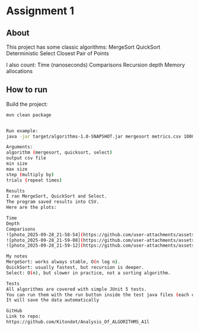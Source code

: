 # Assignment 1 

## About
This project has some classic algorithms:
MergeSort
QuickSort
Deterministic Select
Closest Pair of Points

I also count:
Time (nanoseconds)
Comparisons
Recursion depth
Memory allocations



## How to run
Build the project:
```bash
mvn clean package


Run example:
java -jar target/algorithms-1.0-SNAPSHOT.jar mergesort metrics.csv 1000 64000 2 3

Arguments:
algorithm (mergesort, quicksort, select)
output csv file
min size
max size
step (multiply by)
trials (repeat times)

Results
I ran MergeSort, QuickSort and Select.
The program saved results into CSV.
Here are the plots:

Time
Depth
Comparisons
![photo_2025-09-28_21-58-54](https://github.com/user-attachments/assets/cd27b058-7492-4f25-91aa-4ecb1207c3f7)
![photo_2025-09-28_21-59-08](https://github.com/user-attachments/assets/5c47b643-bb86-4ac7-b1a8-1ff142e974fb)
![photo_2025-09-28_21-59-12](https://github.com/user-attachments/assets/592f8057-9aab-41ee-88b6-0c1824e47796)

My notes
MergeSort: works always stable, O(n log n).
QuickSort: usually fastest, but recursion is deeper.
Select: O(n), but slower in practice, not a sorting algorithm.

Tests
All algorithms are covered with simple JUnit 5 tests.
You can run them with the run button inside the test java files (each of them)
It will save the data automatically

GitHub
Link to repo:
https://github.com/Kitondot/Analysis_Of_ALGORITHMS_A1l

